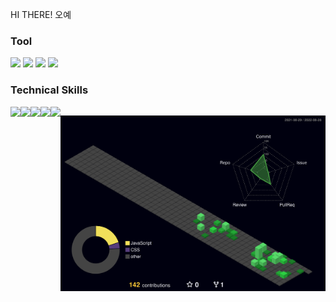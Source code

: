 HI THERE!
오예
<!--### My Github
![Top Langs](https://github-readme-stats.vercel.app/api/top-langs/?username=Lee-Ga-Ram&&layout=compact&langs_count=81)-->

### Tool

<img src="https://img.shields.io/badge/VisualStudio-5C2D91?style=flat-square&logo=/VisualStudio&logoColor=white"/></a>
<img src="https://img.shields.io/badge/VisualStudioCode-007ACC?style=flat-square&logo=VisualStudioCode&logoColor=white"/></a>
<img src="https://img.shields.io/badge/EclipseIDE-2C2255?style=flat-square&logo=EclipseIDE&logoColor=white"/></a> <img src="https://img.shields.io/badge/Atom-66595C?style=flat-square&logo=Atom&logoColor=white"/></a>

### Technical Skills
 
<div style="display:flex">
<img src="https://img.shields.io/badge/HTML5-a83432?style=flat-square&logo=HTML5&logoColor=white"/>
<img src="https://img.shields.io/badge/CSS3-325aa8?style=flat-square&logo=CSS3&logoColor=white"/>
<img src="https://img.shields.io/badge/JavaScript-FFCA28?style=flat-square&logo=JavaScript&logoColor=white"/>
<img src="https://img.shields.io/badge/React-32a85d?style=flat-square&logo=React&logoColor=white"/>
<img src="https://img.shields.io/badge/Next.js-32a8a4?style=flat-square&logo=Next.js&logoColor=white"/>

<!--<img src="https://img.shields.io/badge/Node.js-7532a8?style=flat-square&logo=Node.js&logoColor=white"/>

<img src="https://img.shields.io/badge/TypeScript-3e32a8?style=flat-square&logo=TypeScript&logoColor=white"/></div>-->
 
 <br /><br />

![](./profile-3d-contrib/profile-night-green.svg)
